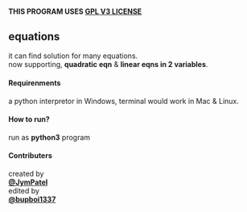 #### THIS PROGRAM USES [GPL V3 LICENSE](../../LICENSE)

## equations
it can find solution for many equations.  
now supporting, **quadratic eqn** & **linear eqns in 2 variables**.

#### Requirenments
a python interpretor in Windows, terminal would work in Mac & Linux.

#### How to run?
run as **python3** program

#### Contributers
created by  
[**@JymPatel**](https://github.com/JymPatel)  
edited by  
[**@bupboi1337**]()

